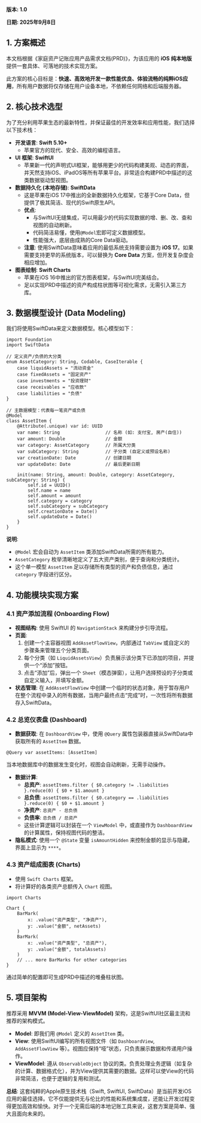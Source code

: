 **版本: 1.0**

**日期: 2025年9月8日**

## 1. 方案概述
本文档根据《家庭资产记账应用产品需求文档(PRD)》，为该应用的 **iOS 纯本地版** 提供一套具体、可落地的技术实现方案。

此方案的核心目标是：**快速、高效地开发一款性能优良、体验流畅的纯粹iOS应用**，所有用户数据将仅存储在用户设备本地，不依赖任何网络和后端服务器。

## 2. 核心技术选型
为了充分利用苹果生态的最新特性，并保证最佳的开发效率和应用性能，我们选择以下技术栈：

+ **开发语言**: **Swift 5.10+**
    - 苹果官方的现代、安全、高效的编程语言。
+ **UI 框架**: **SwiftUI**
    - 苹果新一代的声明式UI框架，能够用更少的代码构建美观、动态的界面，并天然支持iOS、iPadOS等所有苹果平台。非常适合构建PRD中描述的这类数据驱动型视图。
+ **数据持久化 (本地存储)**: **SwiftData**
    - 这是苹果在iOS 17中推出的全新数据持久化框架，它基于Core Data，但提供了极其简洁、现代的Swift原生API。
    - **优点**:
        * 与SwiftUI无缝集成，可以用最少的代码实现数据的增、删、改、查和视图的自动刷新。
        * 代码简洁易懂，使用`@Model`宏即可定义数据模型。
        * 性能强大，底层由成熟的Core Data驱动。
    - **注意**: 使用SwiftData意味着应用的最低系统支持需要设置为 **iOS 17**。如果需要支持更早的系统版本，可以替换为 **Core Data** 方案，但开发复杂度会相应增加。
+ **图表绘制**: **Swift Charts**
    - 苹果在iOS 16中推出的官方图表框架，与SwiftUI完美结合。
    - 足以实现PRD中描述的资产构成柱状图等可视化需求，无需引入第三方库。

## 3. 数据模型设计 (Data Modeling)
我们将使用SwiftData来定义数据模型。核心模型如下：

```plain
import Foundation
import SwiftData

// 定义资产/负债的大分类
enum AssetCategory: String, Codable, CaseIterable {
    case liquidAssets = "流动资金"
    case fixedAssets = "固定资产"
    case investments = "投资理财"
    case receivables = "应收款"
    case liabilities = "负债"
}

// 主数据模型：代表每一笔资产或负债
@Model
class AssetItem {
    @Attribute(.unique) var id: UUID
    var name: String                 // 名称 (如: 支付宝, 房产(自住))
    var amount: Double               // 金额
    var category: AssetCategory      // 所属大分类
    var subCategory: String          // 子分类 (自定义或预设名称)
    var creationDate: Date           // 创建日期
    var updateDate: Date             // 最后更新日期

    init(name: String, amount: Double, category: AssetCategory, subCategory: String) {
        self.id = UUID()
        self.name = name
        self.amount = amount
        self.category = category
        self.subCategory = subCategory
        self.creationDate = Date()
        self.updateDate = Date()
    }
}
```

**说明**:

+ `@Model` 宏会自动为 `AssetItem` 类添加SwiftData所需的所有能力。
+ `AssetCategory` 枚举清晰地定义了五大资产类别，便于查询和分类统计。
+ 这个单一模型 `AssetItem` 足以存储所有类型的资产和负债信息，通过 `category` 字段进行区分。

## 4. 功能模块实现方案
### 4.1 资产添加流程 (Onboarding Flow)
+ **视图结构**: 使用 SwiftUI 的 `NavigationStack` 来构建分步引导流程。
+ **页面**:
    1. 创建一个主容器视图 `AddAssetFlowView`，内部通过 `TabView` 或自定义的步骤条来管理五个分类页面。
    2. 每个分类（如 `LiquidAssetsView`）负责展示该分类下已添加的项目，并提供一个“添加”按钮。
    3. 点击“添加”后，弹出一个 `Sheet`（模态弹窗），让用户选择预设的子分类或自定义输入，并填写金额。
+ **状态管理**: 在 `AddAssetFlowView` 中创建一个临时的状态对象，用于暂存用户在整个流程中录入的所有数据，当用户最终点击“完成”时，一次性将所有数据存入SwiftData。

### 4.2 总览仪表盘 (Dashboard)
+ **数据获取**: 在 `DashboardView` 中，使用 `@Query` 属性包装器直接从SwiftData中获取所有的 `AssetItem` 数据。

```plain
@Query var assetItems: [AssetItem]
```

当本地数据库中的数据发生变化时，视图会自动刷新，无需手动操作。

+ **数据计算**:
    - **总资产**: `assetItems.filter { $0.category != .liabilities }.reduce(0) { $0 + $1.amount }`
    - **总负债**: `assetItems.filter { $0.category == .liabilities }.reduce(0) { $0 + $1.amount }`
    - **净资产**: `总资产 - 总负债`
    - **负债率**: `总负债 / 总资产`
    - 这些计算逻辑可以封装在一个 `ViewModel` 中，或直接作为 `DashboardView` 的计算属性，保持视图代码的整洁。
+ **隐私模式**: 使用一个 `@State` 变量 `isAmountHidden` 来控制金额的显示与隐藏，界面上显示为 `****`。

### 4.3 资产组成图表 (Charts)
+ 使用 `Swift Charts` 框架。
+ 将计算好的各类资产总额传入 `Chart` 视图。

```plain
import Charts

Chart {
    BarMark(
        x: .value("资产类型", "净资产"),
        y: .value("金额", netAssets)
    )
    BarMark(
        x: .value("资产类型", "总资产"),
        y: .value("金额", totalAssets)
    )
    // ... more BarMarks for other categories
}
```

通过简单的配置即可生成PRD中描述的堆叠柱状图。

## 5. 项目架构
推荐采用 **MVVM (Model-View-ViewModel)** 架构，这是SwiftUI社区最主流和推荐的架构模式。

+ **Model**: 即我们用 `@Model` 定义的 `AssetItem` 类。
+ **View**: 使用SwiftUI编写的所有视图文件（如 `DashboardView`, `AddAssetFlowView` 等）。视图应保持“哑”状态，只负责展示数据和传递用户操作。
+ **ViewModel**: 遵从 `ObservableObject` 协议的类。负责处理业务逻辑（如复杂的计算、数据格式化），并为View提供其需要的数据。这样可以使View的代码非常简洁，也便于逻辑的复用和测试。

**总结**: 这套纯粹的Apple原生技术栈（Swift, SwiftUI, SwiftData）是当前开发iOS应用的最佳选择。它不仅能提供无与伦比的性能和系统集成度，还能让开发过程变得更加高效和愉快。对于一个无需后端的本地记账工具来说，这套方案是简单、强大且面向未来的。

